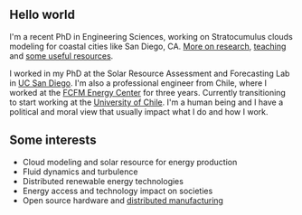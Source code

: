 ## Hello world
I'm a recent PhD in Engineering Sciences, working on Stratocumulus clouds modeling for coastal cities like San Diego, CA. [More on research](research.md), [teaching](teaching.md) and [some useful resources](resources.md).

I worked in my PhD at the Solar Resource Assessment and Forecasting Lab in [UC San Diego](http://solar.ucsd.edu). I'm also a professional engineer from Chile, where I worked at the [FCFM Energy Center](http://www.centroenergia.cl) for three years. Currently transitioning to start working at the [University of Chile](http://www.dimec.uchile.cl). I'm a human being and I have a political and moral view that usually impact what I do and how I work.

## Some interests
* Cloud modeling and solar resource for energy production
* Fluid dynamics and turbulence
* Distributed renewable energy technologies
* Energy access and technology impact on societies
* Open source hardware and [distributed manufacturing](https://medium.com/@monicazamoraz/the-time-for-distributed-manufacturing-c2bb52817c3c)
